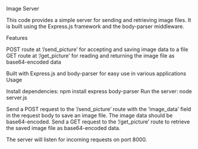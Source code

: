 Image Server

This code provides a simple server for sending and retrieving image files. It is built using the Express.js framework and the body-parser middleware.

Features

POST route at ‘/send_picture’ for accepting and saving image data to a file
GET route at ‘/get_picture’ for reading and returning the image file as base64-encoded data

Built with Express.js and body-parser for easy use in various applications
Usage

Install dependencies: npm install express body-parser
Run the server: node server.js

Send a POST request to the ‘/send_picture’ route with the ‘image_data’ field in the request body to save an image file. The image data should be base64-encoded.
Send a GET request to the ‘/get_picture’ route to retrieve the saved image file as base64-encoded data.

The server will listen for incoming requests on port 8000.
